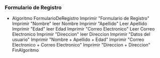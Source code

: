 ### Formulario de Registro
* Algoritmo FormularioDeRegistro
	Imprimir "Formulario de Registro"
	Imprimir "Nombre"
	leer Nombre 
	Imprimir "Apellido"
	Leer Apellido
	Imprimir "Edad"
	leer Edad 
	Imprimir "Correo Electronico"
	Leer Correo Electronico 
	Imprimir "Direccion"
	leer Direccion 
	Imprimir "Datos del usuario"
	Imprimir "Nombre + Apellido + Edad"
	Imprimir "Correo Electronico + Correo Electronico"
	Imprimir "Direccion + Direccion"
FinAlgoritmo
